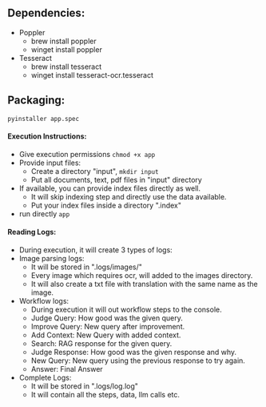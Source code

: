 ## Dependencies:
- Poppler
    - brew install poppler
    - winget install poppler
- Tesseract
    - brew install tesseract
    - winget install tesseract-ocr.tesseract

## Packaging:
`pyinstaller app.spec`

#### Execution Instructions:
- Give execution permissions `chmod +x app`
- Provide input files:
    - Create a directory "input", `mkdir input`
    - Put all documents, text, pdf files in "input" directory
- If available, you can provide index files directly as well. 
    - It will skip indexing step and directly use the data available.
    - Put your index files inside a directory ".index"
- run directly `app`

#### Reading Logs:
- During execution, it will create 3 types of logs:
- Image parsing logs:
    - It will be stored in ".logs/images/"
    - Every image which requires ocr, will added to the images directory.
    - It will also create a txt file with translation with the same name as the image.
- Workflow logs:
    - During execution it will out workflow steps to the console.
    - Judge Query: How good was the given query.
    - Improve Query: New query after improvement.
    - Add Context: New Query with added context.
    - Search: RAG response for the given query.
    - Judge Response: How good was the given response and why.
    - New Query: New query using the previous response to try again.
    - Answer: Final Answer
- Complete Logs:
    - It will be stored in ".logs/log.log"
    - It will contain all the steps, data, llm calls etc.